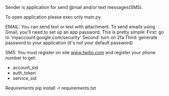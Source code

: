 Sender is application for send @mail and/or text messages(SMS).

To open application please exec only main.py

EMAIL:
You can send text or text with attachment.
To send emails using Gmail, you'll need to set up an app password. This is pretty simple:
First: go to 'myaccount.google.com/security'
Second: turn on 2fa
Third: generate password to your application (it's not your default password) 

SMS:
You must register on site www.twilio.com and register your phone number to get:
* account_sid 
* auth_token 
* service_sid

*Requirements*
pip install -r requirements.txt
